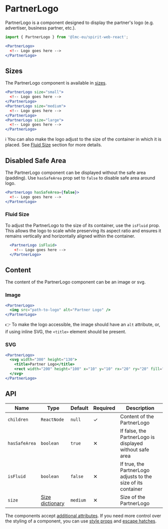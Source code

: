 # PartnerLogo

PartnerLogo is a component designed to display the partner's logo (e.g. advertiser, business partner, etc.).

```jsx
import { PartnerLogo } from '@lmc-eu/spirit-web-react';

<PartnerLogo>
  <!-- Logo goes here -->
</PartnerLogo>
```

## Sizes

The PartnerLogo component is available in [sizes][dictionary-size].

```jsx
<PartnerLogo size="small">
  <!-- Logo goes here -->
</PartnerLogo>
<PartnerLogo size="medium">
  <!-- Logo goes here -->
</PartnerLogo>
<PartnerLogo size="large">
  <!-- Logo goes here -->
</PartnerLogo>
```

ℹ️ You can also make the logo adjust to the size of the container in which it is placed. See [Fluid Size](#fluid-size) section for more details.

## Disabled Safe Area

The PartnerLogo component can be displayed without the safe area (padding). Use `hasSafeArea` prop set to `false` to disable safe area around logo.

```jsx
<PartnerLogo hasSafeArea={false}>
  <!-- Logo goes here -->
</PartnerLogo>
```

### Fluid Size

To adjust the PartnerLogo to the size of its container, use the `isFluid` prop. This allows the logo to scale while preserving its aspect ratio
and ensures it remains vertically and horizontally aligned within the container.

```jsx
  <PartnerLogo isFluid>
    <!-- Logo goes here -->
  </PartnerLogo>
```

## Content

The content of the PartnerLogo component can be an image or svg.

### Image

```jsx
<PartnerLogo>
  <img src="path-to-logo" alt="Partner Logo" />
</PartnerLogo>
```

👉 To make the logo accessible, the image should have an `alt` attribute, or, if using inline SVG, the `<title>` element
should be present.

### SVG

```jsx
<PartnerLogo>
  <svg width="300" height="130">
    <title>Partner Logo</title>
    <rect width="200" height="100" x="10" y="10" rx="20" ry="20" fill="#fff" />
  </svg>
</PartnerLogo>
```

## API

| Name          | Type                               | Default  | Required | Description                                                   |
| ------------- | ---------------------------------- | -------- | -------- | ------------------------------------------------------------- |
| `children`    | `ReactNode`                        | `null`   | ✓        | Content of the PartnerLogo                                    |
| `hasSafeArea` | `boolean`                          | `true`   | ✕        | If false, the PartnerLogo is displayed without safe area      |
| `isFluid`     | `boolean`                          | `false`  | ✕        | If true, the PartnerLogo adjusts to the size of its container |
| `size`        | [Size dictionary][dictionary-size] | `medium` | ✕        | Size of the PartnerLogo                                       |

The components accept [additional attributes][readme-additional-attributes].
If you need more control over the styling of a component, you can use [style props][readme-style-props]
and [escape hatches][readme-escape-hatches].

[dictionary-size]: https://github.com/lmc-eu/spirit-design-system/tree/main/docs/DICTIONARIES.md#size
[readme-additional-attributes]: https://github.com/lmc-eu/spirit-design-system/blob/main/packages/web-react/README.md#additional-attributes
[readme-escape-hatches]: https://github.com/lmc-eu/spirit-design-system/blob/main/packages/web-react/README.md#escape-hatches
[readme-style-props]: https://github.com/lmc-eu/spirit-design-system/blob/main/packages/web-react/README.md#style-props
